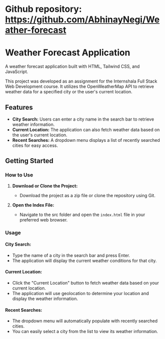 # Github repository: https://github.com/AbhinayNegi/Weather-forecast

# Weather Forecast Application

A weather forecast application built with HTML, Tailwind CSS, and JavaScript.

This project was developed as an assignment for the Internshala Full Stack Web Development course. It utilizes the OpenWeatherMap API to retrieve weather data for a specified city or the user's current location.

## Features

- **City Search:** Users can enter a city name in the search bar to retrieve weather information.
- **Current Location:** The application can also fetch weather data based on the user's current location.
- **Recent Searches:** A dropdown menu displays a list of recently searched cities for easy access.

## Getting Started

### How to Use

1. **Download or Clone the Project:**
   - Download the project as a zip file or clone the repository using Git.

2. **Open the Index File:**
   - Navigate to the src folder and open the `index.html` file in your preferred web browser.

### Usage

#### City Search:
- Type the name of a city in the search bar and press Enter.
- The application will display the current weather conditions for that city.

#### Current Location:
- Click the "Current Location" button to fetch weather data based on your current location.
- The application will use geolocation to determine your location and display the weather information.

#### Recent Searches:
- The dropdown menu will automatically populate with recently searched cities.
- You can easily select a city from the list to view its weather information.

